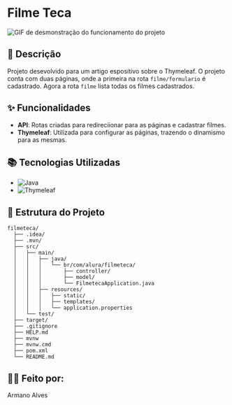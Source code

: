 # Filme Teca

![GIF de desmonstração do funcionamento do projeto](https://i.imgur.com/S30Te51.gif)

## 📜 Descrição

Projeto desevolvido para um artigo espositivo sobre o Thymeleaf. O projeto conta com duas páginas, onde a primeira na rota `filme/formulario` é cadastrado. Agora a rota `filme` lista todas os filmes cadastrados.

## ✨ Funcionalidades

- **API**: Rotas criadas para redireciionar para as páginas e cadastrar filmes.
- **Thymeleaf**: Utilizada para configurar as páginas, trazendo o dinamismo para as mesmas.

## 📚 Tecnologias Utilizadas

- ![Java](https://img.shields.io/badge/java-%23ED8B00.svg?style=for-the-badge&logo=openjdk&logoColor=white)
- ![Thymeleaf](https://img.shields.io/badge/Thymeleaf-%23005C0F.svg?style=for-the-badge&logo=Thymeleaf&logoColor=white)
## 📂 Estrutura do Projeto
```
filmeteca/
  ├── .idea/
  ├── .mvn/
  ├── src/
  │   ├── main/
  │   │   ├── java/
  │   │   │   └── br/com/alura/filmeteca/
  │   │   │       ├── controller/
  │   │   │       ├── model/
  │   │   │       └── FilmetecaApplication.java
  │   │   ├── resources/
  │   │   │   ├── static/
  │   │   │   ├── templates/
  │   │   │   └── application.properties
  │   └── test/
  ├── target/
  ├── .gitignore
  ├── HELP.md
  ├── mvnw
  ├── mvnw.cmd
  ├── pom.xml
  └── README.md
```

## 🧑‍💻 Feito por:

Armano Alves



